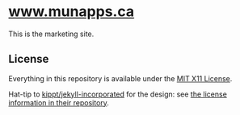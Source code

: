 www.munapps.ca
==============

This is the marketing site.

License
-------

Everything in this repository is available under the [MIT X11 License][1].

Hat-tip to [kippt/jekyll-incorporated][2] for the design: see [the license information in their repository][3].

  [1]:LICENSE.md
  [2]:https://github.com/kippt/jekyll-incorporated
  [3]:https://github.com/kippt/jekyll-incorporated#copyright-and-license

